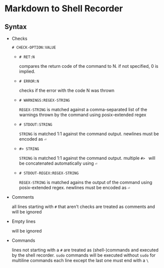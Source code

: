# Markdown to Shell Recorder #

## Syntax ##

* Checks

  `# CHECK-OPTION:VALUE`

  * `# RET:N`

     compares the return code of the command to N. if not specified, 0 is implied.

  * `# ERROR:N`

     checks if the error with the code N was thrown

  * `# WARNINGS:REGEX-STRING`

     `REGEX-STRING` is matched against a comma-separated list of the warnings thrown by the command using posix-extended regex

  * `# STDOUT:STRING`

     `STRING` is matched 1:1 against the command output. newlines must be encoded as `⏎` 

  * `#> STRING`

     `STRING` is matched 1:1 against the command output. multiple `#> ` will be concatenated automatically using `⏎`

  * `# STDOUT-REGEX:REGEX-STRING`

     `REGEX-STRING` is matched agains the output of the command using posix-extended regex. newlines must be encoded as `⏎`

* Comments

  all lines starting with `#` that aren't checks are treated as comments and will be ignored

* Empty lines

  will be ignored

* Commands

  lines not starting with a `#` are treated as (shell-)commands and executed by the shell recorder.
  `sudo` commands will be executed without `sudo`
  for multiline commands each line except the last one must end with a `\`
